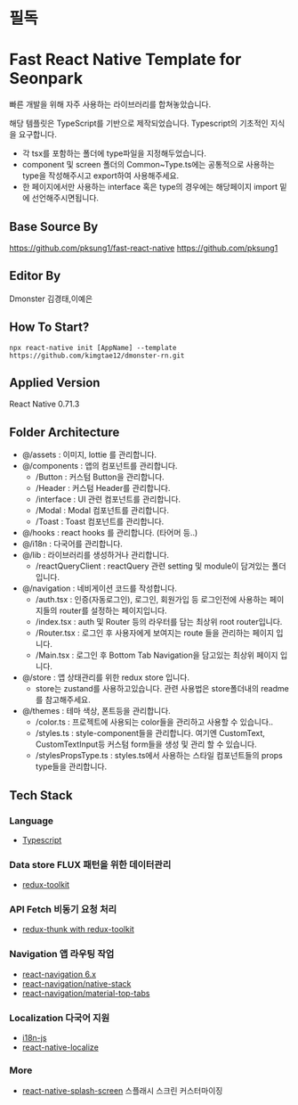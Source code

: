 # 필독

# Fast React Native Template for Seonpark

빠른 개발을 위해 자주 사용하는 라이브러리를 합쳐놓았습니다.

해당 템플릿은 TypeScript를 기반으로 제작되었습니다. Typescript의 기초적인 지식을 요구합니다.
  - 각 tsx를 포함하는 폴더에 type파일을 지정해두었습니다.
  - component 및 screen 폴더의 Common~Type.ts에는 공통적으로 사용하는 type을 작성해주시고 export하여 사용해주세요.
  - 한 페이지에서만 사용하는 interface 혹은 type의 경우에는 해당페이지 import 밑에 선언해주시면됩니다.
  

## Base Source By
https://github.com/pksung1/fast-react-native
https://github.com/pksung1

## Editor By
Dmonster 김경태,이예은

## How To Start?
```
npx react-native init [AppName] --template https://github.com/kimgtae12/dmonster-rn.git
```

## Applied Version
React Native 0.71.3

## Folder Architecture
- @/assets : 이미지, lottie 를 관리합니다.
- @/components : 앱의 컴포넌트를 관리합니다.
  - /Button : 커스텀 Button을 관리합니다.
  - /Header : 커스텀 Header를 관리합니다.
  - /interface : UI 관련 컴포넌트를 관리합니다.
  - /Modal : Modal 컴포넌트를 관리합니다.
  - /Toast : Toast 컴포넌트를 관리합니다.
- @/hooks : react hooks 를 관리합니다. (타어머 등..)
- @/i18n : 다국어를 관리합니다.
- @/lib : 라이브러리를 생성하거나 관리합니다.
  - /reactQueryClient : reactQuery 관련 setting 및 module이 담겨있는 폴더입니다.
- @/navigation : 네비게이션 코드를 작성합니다.
  - /auth.tsx : 인증(자동로그인), 로그인, 회원가입 등 로그인전에 사용하는 페이지들의 router를 설정하는 페이지입니다.
  - /index.tsx : auth 및 Router 등의 라우터를 담는 최상위 root router입니다.
  - /Router.tsx : 로그인 후 사용자에게 보여지는 route 들을 관리하는 페이지 입니다.
  - /Main.tsx : 로그인 후 Bottom Tab Navigation을 담고있는 최상위 페이지 입니다.
- @/store : 앱 상태관리를 위한 redux store 입니다.
  - store는 zustand를 사용하고있습니다. 관련 사용법은 store폴더내의 readme를 참고해주세요.
- @/themes : 테마 색상, 폰트등을 관리합니다.
  - /color.ts : 프로젝트에 사용되는 color들을 관리하고 사용할 수 있습니다..
  - /styles.ts : style-component들을 관리합니다. 여기엔 CustomText, CustomTextInput등 커스텀 form들을 생성 및 관리 할 수 있습니다.
  - /stylesPropsType.ts : styles.ts에서 사용하는 스타일 컴포넌트들의 props type들을 관리합니다.

## Tech Stack

### Language
- [Typescript](https://www.typescriptlang.org/)

### Data store FLUX 패턴을 위한 데이터관리
- [redux-toolkit](https://redux-toolkit.js.org/)

### API Fetch 비동기 요청 처리
- [redux-thunk with redux-toolkit](https://redux-toolkit.js.org/api/createAsyncThunk)

### Navigation 앱 라우팅 작업
- [react-navigation 6.x](https://reactnavigation.org/)
- [react-navigation/native-stack](https://reactnavigation.org/docs/native-stack-navigator)
- [react-navigation/material-top-tabs](https://reactnavigation.org/docs/material-top-tab-navigator)

### Localization 다국어 지원
- [i18n-js](https://github.com/fnando/i18n-js)
- [react-native-localize](https://github.com/zoontek/react-native-localize)

### More
- [react-native-splash-screen](https://github.com/crazycodeboy/react-native-splash-screen) 스플래시 스크린 커스터마이징

